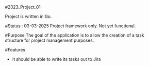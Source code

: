 #2023_Project_01

Project is written in Go.

#Status
: 03-03-2025 Project framework only.  Not yet functional.

#Purpose
The goal of the application is to allow the creation of a task structure for project management purposes.

#Features
- It should be able to write its tasks out to Jira






